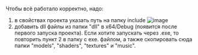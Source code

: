 Чтобы всё работало корректно, надо:
1) в свойствах проекта указать путь на папку include 
![image](https://user-images.githubusercontent.com/81920733/147213774-16b9e035-734c-44a2-a486-28297c61858b.png)
2) добавить dll файлы из папки "dll" в x64/Debug (появится после первого запуска проекта).
Если хотите запускать через .exe, то повторить пункт 2 в папку с exe. файлом, а также скопировать сюда папки "models", "shaders", "textures" и "music".
